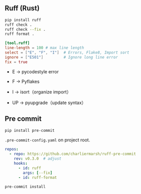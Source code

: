 ## Ruff (Rust)

```bash
pip install ruff
ruff check .
ruff check --fix .
ruff format .

```

```toml
[tool.ruff]
line-length = 100 # max line length
select = ["E", "F", "I"]  # Errors, Flake8, Import sort
ignore = ["E501"]         # Ignore long line error
fix = true 
```

* E → pycodestyle error

* F → Pyflakes

* I → isort（organize import）

* UP → pyupgrade（update syntax）

## Pre commit
```bash
pip install pre-commit
```

`.pre-commit-config.yaml` on project root.
```yaml
repos:
  - repo: https://github.com/charliermarsh/ruff-pre-commit
    rev: v0.3.0  # adjust
    hooks:
      - id: ruff
        args: [--fix]
      - id: ruff-format 
```

```bash
pre-commit install
```